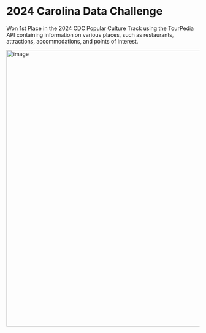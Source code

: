 #  2024 Carolina Data Challenge

Won 1st Place in the 2024 CDC Popular Culture Track using the TourPedia API containing information on various places, such as restaurants, attractions, accommodations, and points of interest.

<img width="722" alt="image" src="https://github.com/user-attachments/assets/712df25e-3cfd-4cc0-9ff1-93f47bd2bb5c">

